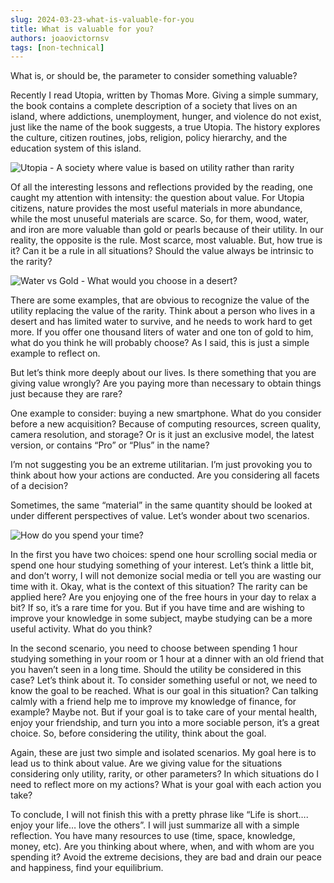 ```yaml
---
slug: 2024-03-23-what-is-valuable-for-you
title: What is valuable for you?
authors: joaovictornsv
tags: [non-technical]
---
```


<head>
  <meta name="twitter:image" content="https://joaovictornsv.com/img/water-or-gold.png" />
  <meta property="og:image" content="https://joaovictornsv.com/img/water-or-gold.png" />
</head>

What is, or should be, the parameter to consider something valuable?

<!-- truncate -->
Recently I read Utopia, written by Thomas More. Giving a simple summary, the book contains a complete description of a society that lives on an island, where addictions, unemployment, hunger, and violence do not exist, just like the name of the book suggests, a true Utopia. The history explores the culture, citizen routines, jobs, religion, policy hierarchy, and the education system of this island.

<div style={{ margin: "0 auto", maxWidth: "600px" }}>
<img src="/img/utopia.png" alt="Utopia - A society where value is based on utility rather than rarity" />
</div>

Of all the interesting lessons and reflections provided by the reading, one caught my attention with intensity: the question about value. For Utopia citizens, nature provides the most useful materials in more abundance, while the most unuseful materials are scarce. So, for them, wood, water, and iron are more valuable than gold or pearls because of their utility. In our reality, the opposite is the rule. Most scarce, most valuable. But, how true is it? Can it be a rule in all situations? Should the value always be intrinsic to the rarity?

<div style={{ margin: "0 auto", maxWidth: "600px" }}>
<img src="/img/water-or-gold.png" alt="Water vs Gold - What would you choose in a desert?" />
</div>

There are some examples, that are obvious to recognize the value of the utility replacing the value of the rarity. Think about a person who lives in a desert and has limited water to survive, and he needs to work hard to get more. If you offer one thousand liters of water and one ton of gold to him, what do you think he will probably choose? As I said, this is just a simple example to reflect on.

But let’s think more deeply about our lives. Is there something that you are giving value wrongly? Are you paying more than necessary to obtain things just because they are rare?

One example to consider: buying a new smartphone. What do you consider before a new acquisition? Because of computing resources, screen quality, camera resolution, and storage? Or is it just an exclusive model, the latest version, or contains “Pro” or “Plus” in the name?

I’m not suggesting you be an extreme utilitarian. I’m just provoking you to think about how your actions are conducted. Are you considering all facets of a decision?

Sometimes, the same “material” in the same quantity should be looked at under different perspectives of value. Let’s wonder about two scenarios.

<div style={{ margin: "0 auto", maxWidth: "600px" }}>
<img src="/img/spending-time.png" alt="How do you spend your time?" />
</div>

In the first you have two choices: spend one hour scrolling social media or spend one hour studying something of your interest. Let’s think a little bit, and don’t worry, I will not demonize social media or tell you are wasting our time with it. Okay, what is the context of this situation? The rarity can be applied here? Are you enjoying one of the free hours in your day to relax a bit? If so, it’s a rare time for you. But if you have time and are wishing to improve your knowledge in some subject, maybe studying can be a more useful activity. What do you think?

In the second scenario, you need to choose between spending 1 hour studying something in your room or 1 hour at a dinner with an old friend that you haven’t seen in a long time. Should the utility be considered in this case? Let’s think about it. To consider something useful or not, we need to know the goal to be reached. What is our goal in this situation? Can talking calmly with a friend help me to improve my knowledge of finance, for example? Maybe not. But if your goal is to take care of your mental health, enjoy your friendship, and turn you into a more sociable person, it’s a great choice. So, before considering the utility, think about the goal.

Again, these are just two simple and isolated scenarios. My goal here is to lead us to think about value. Are we giving value for the situations considering only utility, rarity, or other parameters? In which situations do I need to reflect more on my actions? What is your goal with each action you take?

To conclude, I will not finish this with a pretty phrase like “Life is short…. enjoy your life… love the others”. I will just summarize all with a simple reflection. You have many resources to use (time, space, knowledge, money, etc). Are you thinking about where, when, and with whom are you spending it? Avoid the extreme decisions, they are bad and drain our peace and happiness, find your equilibrium.